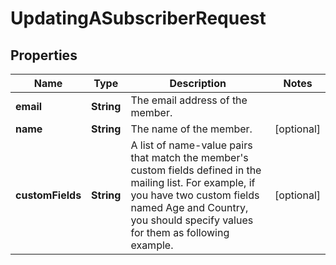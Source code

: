 
# UpdatingASubscriberRequest

## Properties
Name | Type | Description | Notes
------------ | ------------- | ------------- | -------------
**email** | **String** | The email address of the member. | 
**name** | **String** | The name of the member. |  [optional]
**customFields** | **String** | A list of name-value pairs that match the member&#39;s custom fields defined in the mailing list. For example, if you have two custom fields named Age and Country, you should specify values for them as following example. |  [optional]



